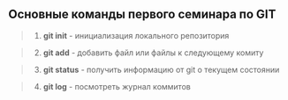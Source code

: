 ## **Основные команды первого семинара по GIT**

>1. **git init** - инициализация локального репозитория

>2. **git add** - добавить файл или файлы к следующему комиту

>3. **git status** - получить информацию от git о текущем состоянии

>4. **git log** - посмотреть журнал коммитов